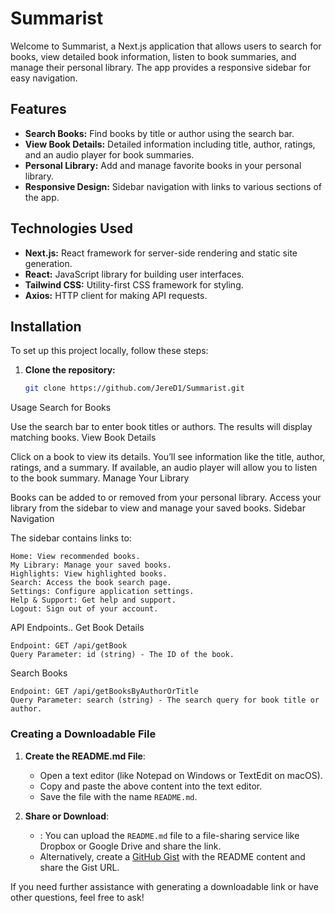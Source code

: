# Summarist

Welcome to Summarist, a Next.js application that allows users to search for books, view detailed book information, listen to book summaries, and manage their personal library. The app provides a responsive sidebar for easy navigation.

## Features

- **Search Books:** Find books by title or author using the search bar.
- **View Book Details:** Detailed information including title, author, ratings, and an audio player for book summaries.
- **Personal Library:** Add and manage favorite books in your personal library.
- **Responsive Design:** Sidebar navigation with links to various sections of the app.

## Technologies Used

- **Next.js:** React framework for server-side rendering and static site generation.
- **React:** JavaScript library for building user interfaces.
- **Tailwind CSS:** Utility-first CSS framework for styling.
- **Axios:** HTTP client for making API requests.

## Installation

To set up this project locally, follow these steps:

1. **Clone the repository:**

   ```bash
   git clone https://github.com/JereD1/Summarist.git
Usage
Search for Books

Use the search bar to enter book titles or authors. The results will display matching books.
View Book Details

Click on a book to view its details. You’ll see information like the title, author, ratings, and a summary. If available, an audio player will allow you to listen to the book summary.
Manage Your Library

Books can be added to or removed from your personal library. Access your library from the sidebar to view and manage your saved books.
Sidebar Navigation

The sidebar contains links to:

    Home: View recommended books.
    My Library: Manage your saved books.
    Highlights: View highlighted books.
    Search: Access the book search page.
    Settings: Configure application settings.
    Help & Support: Get help and support.
    Logout: Sign out of your account.

API Endpoints..
Get Book Details

    Endpoint: GET /api/getBook
    Query Parameter: id (string) - The ID of the book.

Search Books

    Endpoint: GET /api/getBooksByAuthorOrTitle
    Query Parameter: search (string) - The search query for book title or author.


### Creating a Downloadable File

1. **Create the README.md File**:

   - Open a text editor (like Notepad on Windows or TextEdit on macOS).
   - Copy and paste the above content into the text editor.
   - Save the file with the name `README.md`.

2. **Share or Download**:

   - : You can upload the `README.md` file to a file-sharing service like Dropbox or Google Drive and share the link.
   -  Alternatively, create a [GitHub Gist](https://gist.github.com/) with the README content and share the Gist URL.

If you need further assistance with generating a downloadable link or have other questions, feel free to ask!

